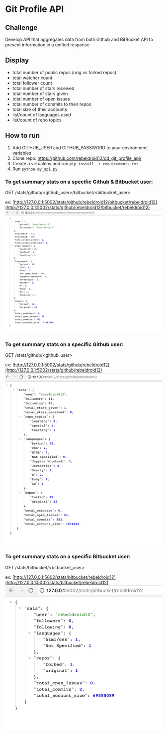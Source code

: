 # Git Profile API

## Challenge

Develop API that aggregates data from both Github and BitBucket API to present information in a unified response

## Display

- total number of public repos (orig vs forked repos)
- total watcher count
- total follower count
- total number of stars received
- total number of stars given
- total number of open issues
- total number of commits to their repos
- total size of their accounts
- list/count of languages used
- list/count of repo topics

## How to run
1. Add GITHUB_USER and GITHUB_PASSWORD to your environment variables
2. Clone repo: https://github.com/rebeldroid12/dd_git_profile_api/
3. Create a virtualenv and run `pip install -r requirements.txt`
4. Run `python my_api.py`


### To get summary stats on a specific Github & Bitbucket user:
GET /stats/github/<github_user>/bitbucket/<bitbucket_user>

ex: [http://127.0.0.1:5002/stats/github/rebeldroid12/bitbucket/rebeldroid12](http://127.0.0.1:5002/stats/github/rebeldroid12/bitbucket/rebeldroid12)
![Aggregated stats](https://github.com/rebeldroid12/dd_git_profile_api/blob/master/misc/merged.png)


### To get summary stats on a specific Github user:
GET /stats/github/<github_user>

ex: [http://127.0.0.1:5002/stats/github/rebeldroid12](http://127.0.0.1:5002/stats/github/rebeldroid12)
![Github stats only](https://github.com/rebeldroid12/dd_git_profile_api/blob/master/misc/github.png)


### To get summary stats on a specific Bitbucket user:
GET /stats/bitbucket/<bitbucket_user>

ex: [http://127.0.0.1:5002/stats/bitbucket/rebeldroid12](http://127.0.0.1:5002/stats/bitbucket/rebeldroid12)
![Bitbucket stats only](https://github.com/rebeldroid12/dd_git_profile_api/blob/master/misc/bitbucket.png)

